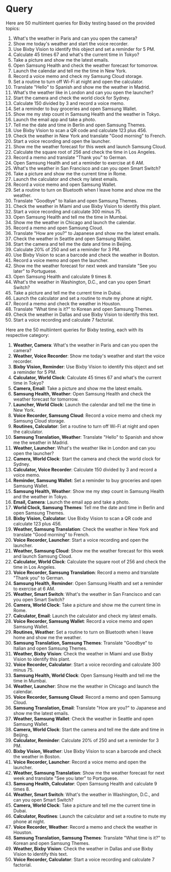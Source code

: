 # Query
Here are 50 multiintent queries for Bixby testing based on the provided topics:

1. What's the weather in Paris and can you open the camera?
2. Show me today's weather and start the voice recorder.
3. Use Bixby Vision to identify this object and set a reminder for 5 PM.
4. Calculate 45 times 67 and what's the current time in Tokyo?
5. Take a picture and show me the latest emails.
6. Open Samsung Health and check the weather forecast for tomorrow.
7. Launch the calendar and tell me the time in New York.
8. Record a voice memo and check my Samsung Cloud storage.
9. Set a routine to turn off Wi-Fi at night and open the calculator.
10. Translate "Hello" to Spanish and show me the weather in Madrid.
11. What's the weather like in London and can you open the launcher?
12. Start the camera and check the world clock for Sydney.
13. Calculate 150 divided by 3 and record a voice memo.
14. Set a reminder to buy groceries and open Samsung Wallet.
15. Show me my step count in Samsung Health and the weather in Tokyo.
16. Launch the email app and take a photo.
17. Tell me the date and time in Berlin and open Samsung Themes.
18. Use Bixby Vision to scan a QR code and calculate 123 plus 456.
19. Check the weather in New York and translate "Good morning" to French.
20. Start a voice recording and open the launcher.
21. Show me the weather forecast for this week and launch Samsung Cloud.
22. Calculate the square root of 256 and check the time in Los Angeles.
23. Record a memo and translate "Thank you" to German.
24. Open Samsung Health and set a reminder to exercise at 6 AM.
25. What's the weather in San Francisco and can you open Smart Switch?
26. Take a picture and show me the current time in Rome.
27. Launch the calculator and check my latest emails.
28. Record a voice memo and open Samsung Wallet.
29. Set a routine to turn on Bluetooth when I leave home and show me the weather.
30. Translate "Goodbye" to Italian and open Samsung Themes.
31. Check the weather in Miami and use Bixby Vision to identify this plant.
32. Start a voice recording and calculate 300 minus 75.
33. Open Samsung Health and tell me the time in Mumbai.
34. Show me the weather in Chicago and launch the calendar.
35. Record a memo and open Samsung Cloud.
36. Translate "How are you?" to Japanese and show me the latest emails.
37. Check the weather in Seattle and open Samsung Wallet.
38. Start the camera and tell me the date and time in Beijing.
39. Calculate 20% of 250 and set a reminder for 3 PM.
40. Use Bixby Vision to scan a barcode and check the weather in Boston.
41. Record a voice memo and open the launcher.
42. Show me the weather forecast for next week and translate "See you later" to Portuguese.
43. Open Samsung Health and calculate 9 times 8.
44. What's the weather in Washington, D.C., and can you open Smart Switch?
45. Take a picture and tell me the current time in Dubai.
46. Launch the calculator and set a routine to mute my phone at night.
47. Record a memo and check the weather in Houston.
48. Translate "What time is it?" to Korean and open Samsung Themes.
49. Check the weather in Dallas and use Bixby Vision to identify this text.
50. Start a voice recording and calculate 7 factorial.















Here are the 50 multiintent queries for Bixby testing, each with its respective category:

1. **Weather, Camera**: What's the weather in Paris and can you open the camera?
2. **Weather, Voice Recorder**: Show me today's weather and start the voice recorder.
3. **Bixby Vision, Reminder**: Use Bixby Vision to identify this object and set a reminder for 5 PM.
4. **Calculator, World Clock**: Calculate 45 times 67 and what's the current time in Tokyo?
5. **Camera, Email**: Take a picture and show me the latest emails.
6. **Samsung Health, Weather**: Open Samsung Health and check the weather forecast for tomorrow.
7. **Launcher, World Clock**: Launch the calendar and tell me the time in New York.
8. **Voice Recorder, Samsung Cloud**: Record a voice memo and check my Samsung Cloud storage.
9. **Routines, Calculator**: Set a routine to turn off Wi-Fi at night and open the calculator.
10. **Samsung Translation, Weather**: Translate "Hello" to Spanish and show me the weather in Madrid.
11. **Weather, Launcher**: What's the weather like in London and can you open the launcher?
12. **Camera, World Clock**: Start the camera and check the world clock for Sydney.
13. **Calculator, Voice Recorder**: Calculate 150 divided by 3 and record a voice memo.
14. **Reminder, Samsung Wallet**: Set a reminder to buy groceries and open Samsung Wallet.
15. **Samsung Health, Weather**: Show me my step count in Samsung Health and the weather in Tokyo.
16. **Email, Camera**: Launch the email app and take a photo.
17. **World Clock, Samsung Themes**: Tell me the date and time in Berlin and open Samsung Themes.
18. **Bixby Vision, Calculator**: Use Bixby Vision to scan a QR code and calculate 123 plus 456.
19. **Weather, Samsung Translation**: Check the weather in New York and translate "Good morning" to French.
20. **Voice Recorder, Launcher**: Start a voice recording and open the launcher.
21. **Weather, Samsung Cloud**: Show me the weather forecast for this week and launch Samsung Cloud.
22. **Calculator, World Clock**: Calculate the square root of 256 and check the time in Los Angeles.
23. **Voice Recorder, Samsung Translation**: Record a memo and translate "Thank you" to German.
24. **Samsung Health, Reminder**: Open Samsung Health and set a reminder to exercise at 6 AM.
25. **Weather, Smart Switch**: What's the weather in San Francisco and can you open Smart Switch?
26. **Camera, World Clock**: Take a picture and show me the current time in Rome.
27. **Calculator, Email**: Launch the calculator and check my latest emails.
28. **Voice Recorder, Samsung Wallet**: Record a voice memo and open Samsung Wallet.
29. **Routines, Weather**: Set a routine to turn on Bluetooth when I leave home and show me the weather.
30. **Samsung Translation, Samsung Themes**: Translate "Goodbye" to Italian and open Samsung Themes.
31. **Weather, Bixby Vision**: Check the weather in Miami and use Bixby Vision to identify this plant.
32. **Voice Recorder, Calculator**: Start a voice recording and calculate 300 minus 75.
33. **Samsung Health, World Clock**: Open Samsung Health and tell me the time in Mumbai.
34. **Weather, Launcher**: Show me the weather in Chicago and launch the calendar.
35. **Voice Recorder, Samsung Cloud**: Record a memo and open Samsung Cloud.
36. **Samsung Translation, Email**: Translate "How are you?" to Japanese and show me the latest emails.
37. **Weather, Samsung Wallet**: Check the weather in Seattle and open Samsung Wallet.
38. **Camera, World Clock**: Start the camera and tell me the date and time in Beijing.
39. **Calculator, Reminder**: Calculate 20% of 250 and set a reminder for 3 PM.
40. **Bixby Vision, Weather**: Use Bixby Vision to scan a barcode and check the weather in Boston.
41. **Voice Recorder, Launcher**: Record a voice memo and open the launcher.
42. **Weather, Samsung Translation**: Show me the weather forecast for next week and translate "See you later" to Portuguese.
43. **Samsung Health, Calculator**: Open Samsung Health and calculate 9 times 8.
44. **Weather, Smart Switch**: What's the weather in Washington, D.C., and can you open Smart Switch?
45. **Camera, World Clock**: Take a picture and tell me the current time in Dubai.
46. **Calculator, Routines**: Launch the calculator and set a routine to mute my phone at night.
47. **Voice Recorder, Weather**: Record a memo and check the weather in Houston.
48. **Samsung Translation, Samsung Themes**: Translate "What time is it?" to Korean and open Samsung Themes.
49. **Weather, Bixby Vision**: Check the weather in Dallas and use Bixby Vision to identify this text.
50. **Voice Recorder, Calculator**: Start a voice recording and calculate 7 factorial.
